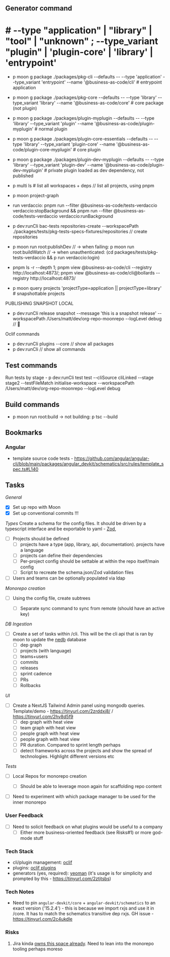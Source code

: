 
## Generator command
# # --type "application" | "library"  | "tool" | "unknown" ; --type_variant "plugin" | 'plugin-core' | 'library' | 'entrypoint'
 - p moon g package ./packages/pkg-cli --defaults -- --type 'application' --type_variant 'entrypoint' --name '@business-as-code/cli' # entrypoint application
 - p moon g package ./packages/pkg-core --defaults -- --type 'library' --type_variant 'library' --name '@business-as-code/core' # core package (not plugin)
 - p moon g package ./packages/plugin-myplugin --defaults -- --type 'library' --type_variant 'plugin' --name '@business-as-code/plugin-myplugin' # normal plugin
 - p moon g package ./packages/plugin-core-essentials --defaults -- --type 'library' --type_variant 'plugin-core' --name '@business-as-code/plugin-core-myplugin' # core plugin
 - p moon g package ./packages/plugin-dev-myplugin --defaults -- --type 'library' --type_variant 'plugin-dev' --name '@business-as-code/plugin-dev-myplugin' # private plugin loaded as dev dependency, not published

 - p multi ls # list all workspaces + deps // list all projects, using pnpm
 - p moon project-graph

 <!-- - run verdaccio: p moon run root:verdaccioKillBackground; p moon run root:verdaccioRunBackground -->
 <!-- - run verdaccio: p moon run @business-as-code/plugin-dev-essentials:verdaccioRunBackground -->
 - run verdaccio: pnpm run --filter @business-as-code/tests-verdaccio verdaccio:stopBackground && pnpm run --filter @business-as-code/tests-verdaccio verdaccio:runBackground

 - p dev:runCli bac-tests repositories-create --workspacePath ./packages/tests/pkg-tests-specs-fixtures/repositories // create repositories

 - p moon run root:publishDev // -> when failing: p moon run root:buildWatch // -> when unauthenticated: (cd packages/tests/pkg-tests-verdaccio && p run verdaccio:login)

 - pnpm ls -r --depth 1; pnpm view @business-as-code/cli --registry http://localhost:4873/; pnpm view @business-as-code/cli@bollards --registry http://localhost:4873/
 - p moon query projects 'projectType=application || projectType=library' # snapshottable projects

 PUBLISHING SNAPSHOT LOCAL
  - p dev:runCli release snapshot --message 'this is a snapshot release' --workspacePath /Users/matt/dev/org-repo-moonrepo --logLevel debug // 🌈

Oclif commands

 - p dev:runCli plugins --core  // show all packages
 - p dev:runCli  // show all commands

## Test commands

 Run tests by stage - p dev:runCli test test --cliSource cliLinked --stage stage2 --testFileMatch initialise-workspace --workspacePath /Users/matt/dev/org-repo-moonrepo --logLevel debug

## Build commands

 <!-- - p moon run @business-as-code/plugin-dev-essentials:changesetSnapshotPublishLocal # local snapshot build -> when it doesn't build -> p moon -->

 - p moon run root:build -> not building: p tsc --build

## Bookmarks

  ### Angular

   - template source code tests - https://github.com/angular/angular-cli/blob/main/packages/angular_devkit/schematics/src/rules/template_spec.ts#L140


## Tasks

*General*
- [x] Set up repo with Moon
- [x] Set up conventional commits !!!

*Types*
Create a schema for the config files. It should be driven by a typescript interface and be exportable to yaml - [Zod](https://tinyurl.com/2f9exqpd),
- [ ] Projects should be defined
  - [ ] projects have a type (app, library, api, documentation). projects have a language
  - [ ] projects can define their dependencies
  - [ ] Per-project config should be settable at within the repo itself/main config
  - [ ] Script to recreate the schema.json/Zod validation files
- [ ] Users and teams can be optionally populated via ldap

*Monorepo creation*
- [ ] Using the config file, create subtrees
  - [ ] Separate sync command to sync from remote (should have an active key)


*DB Ingestion*
- [ ] Create a set of tasks within /cli. This will be the cli api that is ran by moon to update the [nedb](https://tinyurl.com/2fenevs5) database
  - [ ] dep graph
  - [ ] projects (with language)
  - [ ] teams+users
  - [ ] commits
  - [ ] releases
  - [ ] sprint cadence
  - [ ] PRs
  - [ ] Rollbacks

*UI*
- [ ] Create a NextJS Tailwind Admin panel using mongodb queries. Template/demo - https://tinyurl.com/2zrddxj8/ / https://tinyurl.com/2hv8d5f9
  - [ ] dep graph with heat view
  - [ ] team graph with heat view
  - [ ] people graph with heat view
  - [ ] people graph with heat view
  - [ ] PR duration. Compared to sprint length perhaps
  - [ ] detect frameworks across the projects and show the spread of technologies. Highlight different versions etc

*Tests*
- [ ] Local Repos for monorepo creation
  - [ ] Should be able to leverage moon again for scaffolding repo content
- [ ] Need to experiment with which package manager to be used for the inner monorepo



### User Feedback
 - [ ] Need to solicit feedback on what plugins would be useful to a company
   - [ ] Either more business-oriented feedback (see Risks#1) or more god-mode stuff

### Tech Stack
 - cli/plugin management: [oclif](https://github.com/oclif/oclif)
 - plugins: [oclif plugins](https://tinyurl.com/ybnks7qa)
 - generators (yes, required): [yeoman](https://yeoman.io/authoring/integrating-yeoman.html) (it's usage is for simplicity and prompted by this - https://tinyurl.com/2ztjtsbs)

### Tech Notes
 - Need to pin `angular-devkit/core` + `angular-devkit/schematics` to an exact version ('15.2.4') - this is because we import rxjs and use it in /core. It has to match the schematics transitive dep rxjs. GH issue - https://tinyurl.com/2c4ukdle

### Risks
 1. Jira kinda [owns this space already](https://tinyurl.com/2maj9agc). Need to lean into the monorepo tooling perhaps moreso